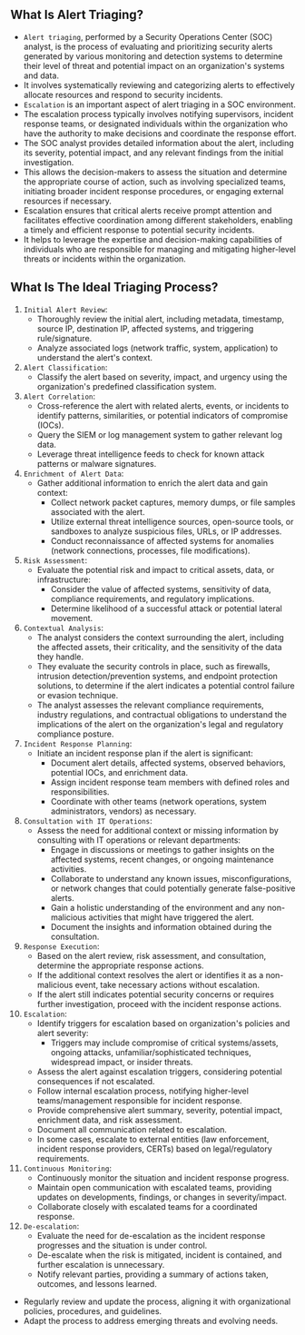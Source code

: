 ## What Is Alert Triaging?
- `Alert triaging`, performed by a Security Operations Center (SOC) analyst, is the process of evaluating and prioritizing security alerts generated by various monitoring and detection systems to determine their level of threat and potential impact on an organization's systems and data. 
- It involves systematically reviewing and categorizing alerts to effectively allocate resources and respond to security incidents.
- `Escalation` is an important aspect of alert triaging in a SOC environment. 
- The escalation process typically involves notifying supervisors, incident response teams, or designated individuals within the organization who have the authority to make decisions and coordinate the response effort.
- The SOC analyst provides detailed information about the alert, including its severity, potential impact, and any relevant findings from the initial investigation. 
- This allows the decision-makers to assess the situation and determine the appropriate course of action, such as involving specialized teams, initiating broader incident response procedures, or engaging external resources if necessary.
- Escalation ensures that critical alerts receive prompt attention and facilitates effective coordination among different stakeholders, enabling a timely and efficient response to potential security incidents.
- It helps to leverage the expertise and decision-making capabilities of individuals who are responsible for managing and mitigating higher-level threats or incidents within the organization.



## What Is The Ideal Triaging Process?
1. `Initial Alert Review`:
	- Thoroughly review the initial alert, including metadata, timestamp, source IP, destination IP, affected systems, and triggering rule/signature.
	- Analyze associated logs (network traffic, system, application) to understand the alert's context.
2. `Alert Classification`:
	- Classify the alert based on severity, impact, and urgency using the organization's predefined classification system.
3. `Alert Correlation`:
	- Cross-reference the alert with related alerts, events, or incidents to identify patterns, similarities, or potential indicators of compromise (IOCs).
	- Query the SIEM or log management system to gather relevant log data.
	- Leverage threat intelligence feeds to check for known attack patterns or malware signatures.
4. `Enrichment of Alert Data`:
	- Gather additional information to enrich the alert data and gain context:
	    - Collect network packet captures, memory dumps, or file samples associated with the alert.
	    - Utilize external threat intelligence sources, open-source tools, or sandboxes to analyze suspicious files, URLs, or IP addresses.
	    - Conduct reconnaissance of affected systems for anomalies (network connections, processes, file modifications).
5. `Risk Assessment`:
	- Evaluate the potential risk and impact to critical assets, data, or infrastructure:
	    - Consider the value of affected systems, sensitivity of data, compliance requirements, and regulatory implications.
	    - Determine likelihood of a successful attack or potential lateral movement.
6. `Contextual Analysis`:
	- The analyst considers the context surrounding the alert, including the affected assets, their criticality, and the sensitivity of the data they handle.
	- They evaluate the security controls in place, such as firewalls, intrusion detection/prevention systems, and endpoint protection solutions, to determine if the alert indicates a potential control failure or evasion technique.
	- The analyst assesses the relevant compliance requirements, industry regulations, and contractual obligations to understand the implications of the alert on the organization's legal and regulatory compliance posture.
7. `Incident Response Planning`:
	- Initiate an incident response plan if the alert is significant:
	    - Document alert details, affected systems, observed behaviors, potential IOCs, and enrichment data.
	    - Assign incident response team members with defined roles and responsibilities.
	    - Coordinate with other teams (network operations, system administrators, vendors) as necessary.
8. `Consultation with IT Operations`:
	- Assess the need for additional context or missing information by consulting with IT operations or relevant departments:
	    - Engage in discussions or meetings to gather insights on the affected systems, recent changes, or ongoing maintenance activities.
	    - Collaborate to understand any known issues, misconfigurations, or network changes that could potentially generate false-positive alerts.
	    - Gain a holistic understanding of the environment and any non-malicious activities that might have triggered the alert.
	    - Document the insights and information obtained during the consultation.
9. `Response Execution`:
	- Based on the alert review, risk assessment, and consultation, determine the appropriate response actions.
	- If the additional context resolves the alert or identifies it as a non-malicious event, take necessary actions without escalation.
	- If the alert still indicates potential security concerns or requires further investigation, proceed with the incident response actions.
10. `Escalation`:
	- Identify triggers for escalation based on organization's policies and alert severity:
	    - Triggers may include compromise of critical systems/assets, ongoing attacks, unfamiliar/sophisticated techniques, widespread impact, or insider threats.
	- Assess the alert against escalation triggers, considering potential consequences if not escalated.
	- Follow internal escalation process, notifying higher-level teams/management responsible for incident response.
	- Provide comprehensive alert summary, severity, potential impact, enrichment data, and risk assessment.
	- Document all communication related to escalation.
	- In some cases, escalate to external entities (law enforcement, incident response providers, CERTs) based on legal/regulatory requirements.
11. `Continuous Monitoring`:
	- Continuously monitor the situation and incident response progress.
	- Maintain open communication with escalated teams, providing updates on developments, findings, or changes in severity/impact.
	- Collaborate closely with escalated teams for a coordinated response.
12. `De-escalation`:
	- Evaluate the need for de-escalation as the incident response progresses and the situation is under control.
	- De-escalate when the risk is mitigated, incident is contained, and further escalation is unnecessary.
	- Notify relevant parties, providing a summary of actions taken, outcomes, and lessons learned.
- Regularly review and update the process, aligning it with organizational policies, procedures, and guidelines. 
- Adapt the process to address emerging threats and evolving needs.